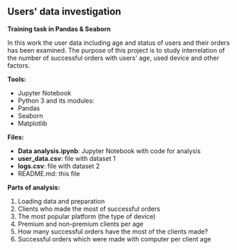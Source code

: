 ## Users' data investigation
**Training task in Pandas & Seaborn**  
  

In this work the user data including age and status of users and their orders has been examined.
The purpose of this project is to study interrelation of the number of successful orders with users' age, used device and other factors. 

**Tools:**
- Jupyter Notebook
- Python 3 and its modules:
- Pandas
- Seaborn
- Matplotlib

**Files:**
- **Data analysis.ipynb**:  Jupyter Notebook with code for analysis
- **user_data.csv**:  file with dataset 1
- **logs.csv**: file with dataset 2
- README.md:  this file

**Parts of analysis:**  
1. Loading data and preparation
2. Clients who made the most of successful orders
3. The most popular platform (the type of device)
4. Premium and non-premium clients per age
5. How many successful orders have the most of the clients made?
6. Successful orders which were made with computer per client age
